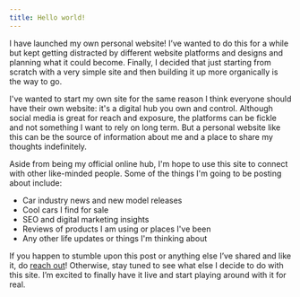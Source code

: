 ```yaml
---
title: Hello world!
---
```


I have launched my own personal website! I’ve wanted to do this for a while but kept getting distracted by different website platforms and designs and planning what it could become. Finally, I decided that just starting from scratch with a very simple site and then building it up more organically is the way to go.

I've wanted to start my own site for the same reason I think everyone should have their own website: it's a digital hub you own and control. Although social media is great for reach and exposure, the platforms can be fickle and not something I want to rely on long term. But a personal website like this can be the source of information about me and a place to share my thoughts indefinitely.

Aside from being my official online hub, I'm hope to use this site to connect with other like-minded people. Some of the things I'm going to be posting about include:

- Car industry news and new model releases
- Cool cars I find for sale
- SEO and digital marketing insights
- Reviews of products I am using or places I've been
- Any other life updates or things I'm thinking about

If you happen to stumble upon this post or anything else I’ve shared and like it, do [reach out](/contact/)! Otherwise, stay tuned to see what else I decide to do with this site. I’m excited to finally have it live and start playing around with it for real.
